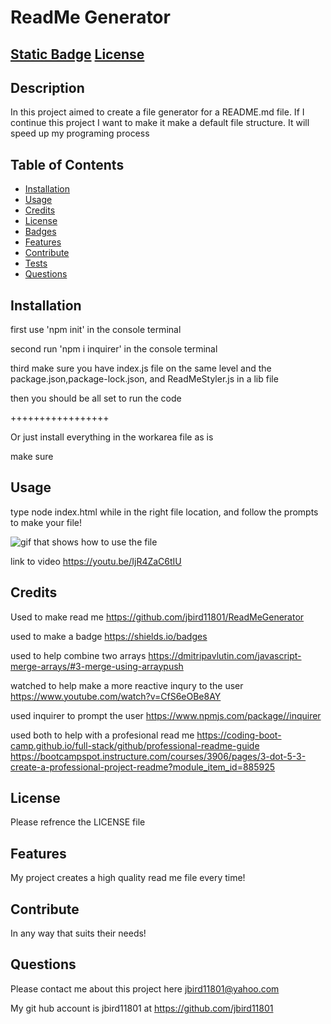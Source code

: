 # ReadMe Generator 

## [Static Badge](https://img.shields.io/badge/MIT-b06402) [License](#license)

## Description

In this project aimed to create a file generator for a README.md file. If I continue this project I want to make it make a default file structure. It will speed up my programing process

## Table of Contents

- [Installation](#installation)
- [Usage](#usage)
- [Credits](#credits)
- [License](#license)
- [Badges](#Badges)
- [Features](#Features)
- [Contribute](#Contribute)
- [Tests](#Tests)
- [Questions](#Questions)

## Installation

first use 'npm init' in the console terminal

second run 'npm i inquirer' in the console terminal

third make sure you have index.js file on the same level and the package.json,package-lock.json, and ReadMeStyler.js in a lib file 

then you should be all set to run the code 

+++++++++++++++++

Or just install everything in the workarea file as is

make sure

## Usage

type node index.html while in the right file location, and follow the prompts to make your file!

![gif that shows how to use the file](<assets/images/Untitled_ Aug 30, 2023 5_51 AM.gif>)

link to video https://youtu.be/IjR4ZaC6tIU

## Credits

Used to make read me https://github.com/jbird11801/ReadMeGenerator

used to make a badge https://shields.io/badges

used to help combine two arrays https://dmitripavlutin.com/javascript-merge-arrays/#3-merge-using-arraypush

watched to help make a more reactive inqury to the user https://www.youtube.com/watch?v=CfS6eOBe8AY

used inquirer to prompt the user https://www.npmjs.com/package//inquirer

used both to help with a profesional read me https://coding-boot-camp.github.io/full-stack/github/professional-readme-guide https://bootcampspot.instructure.com/courses/3906/pages/3-dot-5-3-create-a-professional-project-readme?module_item_id=885925

## License

Please refrence the LICENSE file

## Features

My project creates a high quality read me file every time!

## Contribute

In any way that suits their needs!

## Questions

Please contact me about this project here [jbird11801@yahoo.com](mailto:jbird11801@yahoo.com)
            
My git hub account is jbird11801 at https://github.com/jbird11801